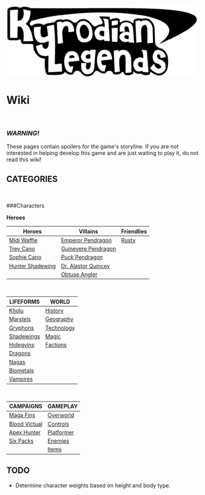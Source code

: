 ![KL Title](img/titleTrans.png)
# Wiki

&nbsp;

### ***WARNING!***
These pages contain spoilers for the game's storyline. If you are not interested in helping develop this game and are just waiting to play it, do not read this wiki!

## CATEGORIES

&nbsp;

###Characters

**Heroes**

|Heroes                       |Villains                           |Friendlies       |
|-----------------------------|-----------------------------------|-----------------|
|[Midi Waffle](midi.md)       |[Emperor Pendragon](pendragon.md)  |[Rusty](rusty.md)|
|[Trey Cano](trey.md)         |[Guinevere Pendragon](guinevere.md)|
|[Sophie Cano](sophie.md)     |[Puck Pendragon](puck.md)          |
|[Hunter Shadewing](hunter.md)|[Dr. Alastor Quincey](drq.md)      |
|                             |[Obtuse Angler](obtuse.md)         |

&nbsp;

|LIFEFORMS                  |WORLD                      |
|---------------------------|---------------------------|
|[Kholu](kholu.md)          |[History](history.md)      |
|[Marstels](marstels.md)    |[Geography](geography.md)  |
|[Gryphons](gryphons.md)    |[Technology](technology.md)|
|[Shadewings](shadewings.md)|[Magic](magic.md)          |
|[Hidegvins](hidegvins.md)  |[Factions](factions.md)    |
|[Dragons](dragons.md)      |
|[Nagas](nagas.md)          |
|[Biometals](biometals.md)  |
|[Vampires](vampires.md)    |

&nbsp;

|CAMPAIGNS              |GAMEPLAY                 |
|-----------------------|-------------------------|
|[Maga Fins](ep1.md)    |[Overworld](overworld.md)|
|[Blood Victual](ep2.md)|[Controls](controls.md)  |
|[Apex Hunter](ep3.md)  |[Platformer](platform.md)|
|[Six Packs](ep4.md)    |[Enemies](enemies.md)    |
|                       |[Items](items.md)        |

## TODO

* Determine character weights based on height and body type.
